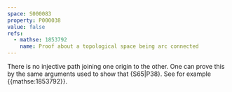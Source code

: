 ```yaml
---
space: S000083
property: P000038
value: false
refs:
  - mathse: 1853792
    name: Proof about a topological space being arc connected
---
```


There is no injective path joining one origin to the other.
One can prove this by the same arguments used to show that
{S65|P38}.
See for example {{mathse:1853792}}.
